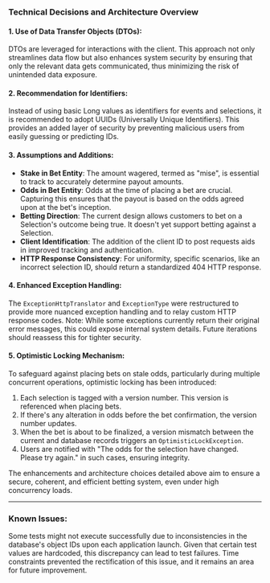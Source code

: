
### Technical Decisions and Architecture Overview

#### 1. Use of Data Transfer Objects (DTOs):

DTOs are leveraged for interactions with the client. This approach not only streamlines data flow but also enhances system security by ensuring that only the relevant data gets communicated, thus minimizing the risk of unintended data exposure.

#### 2. Recommendation for Identifiers:

Instead of using basic Long values as identifiers for events and selections, it is recommended to adopt UUIDs (Universally Unique Identifiers). This provides an added layer of security by preventing malicious users from easily guessing or predicting IDs.

#### 3. Assumptions and Additions:

- **Stake in Bet Entity**: The amount wagered, termed as "mise", is essential to track to accurately determine payout amounts.
- **Odds in Bet Entity**: Odds at the time of placing a bet are crucial. Capturing this ensures that the payout is based on the odds agreed upon at the bet's inception.
- **Betting Direction**: The current design allows customers to bet on a Selection's outcome being true. It doesn't yet support betting against a Selection.
- **Client Identification**: The addition of the client ID to post requests aids in improved tracking and authentication.
- **HTTP Response Consistency**: For uniformity, specific scenarios, like an incorrect selection ID, should return a standardized 404 HTTP response.

#### 4. Enhanced Exception Handling:

The `ExceptionHttpTranslator` and `ExceptionType` were restructured to provide more nuanced exception handling and to relay custom HTTP response codes. Note: While some exceptions currently return their original error messages, this could expose internal system details. Future iterations should reassess this for tighter security.

#### 5. Optimistic Locking Mechanism:

To safeguard against placing bets on stale odds, particularly during multiple concurrent operations, optimistic locking has been introduced:

1. Each selection is tagged with a version number. This version is referenced when placing bets.
2. If there's any alteration in odds before the bet confirmation, the version number updates.
3. When the bet is about to be finalized, a version mismatch between the current and database records triggers an `OptimisticLockException`.
4. Users are notified with "The odds for the selection have changed. Please try again." in such cases, ensuring integrity.

The enhancements and architecture choices detailed above aim to ensure a secure, coherent, and efficient betting system, even under high concurrency loads.

---

### Known Issues:

Some tests might not execute successfully due to inconsistencies in the database's object IDs upon each application launch. Given that certain test values are hardcoded, this discrepancy can lead to test failures. Time constraints prevented the rectification of this issue, and it remains an area for future improvement.

